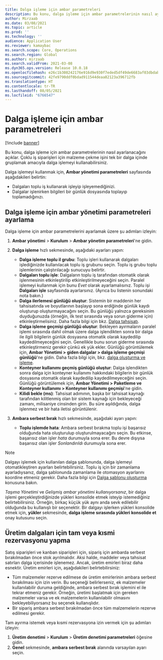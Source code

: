 ```yaml
---
title: Dalga işleme için ambar parametreleri
description: Bu konu, dalga işleme için ambar parametrelerinin nasıl ayarlanacağını açıklar. Çoklu iş siparişleri için malzeme çekme işini tek bir dalga içinde gruplamak amacıyla dalga işlemeyi kullanabilirsiniz.
author: Mirzaab
ms.date: 03/08/2021
ms.topic: article
ms.prod: ''
ms.technology: ''
audience: Application User
ms.reviewer: kamaybac
ms.search.scope: Core, Operations
ms.search.region: Global
ms.author: mirzaab
ms.search.validFrom: 2021-03-08
ms.dyn365.ops.version: Release 10.0.18
ms.openlocfilehash: e26c1b308242176e916d9e930f7eded5df49de6683af03dbdab42358c724831a
ms.sourcegitcommit: 42fe9790ddf0bdad911544deaa82123a396712fb
ms.translationtype: HT
ms.contentlocale: tr-TR
ms.lasthandoff: 08/05/2021
ms.locfileid: "6766547"
---
```

# <a name="warehouse-parameters-for-wave-processing"></a>Dalga işleme için ambar parametreleri

[!include [banner](../includes/banner.md)]

Bu konu, dalga işleme için ambar parametrelerinin nasıl ayarlanacağını açıklar. Çoklu iş siparişleri için malzeme çekme işini tek bir dalga içinde gruplamak amacıyla dalga işlemeyi kullanabilirsiniz.

Dalga işlemeyi kullanmak için, **Ambar yönetimi parametreleri** sayfasında aşağıdakileri belirtin:

- Dalgaları toplu iş kullanarak işleyip işleyemediğinizi.
- Dalgalar işlenirken bilgileri bir günlük dosyasında toplayıp toplamadığınızı.

## <a name="set-up-warehouse-management-parameters-for-wave-processing"></a>Dalga işleme için ambar yönetimi parametreleri ayarlama

Dalga işleme için ambar parametrelerini ayarlamak üzere şu adımları izleyin:

1. **Ambar yönetimi** \> **Kurulum** \> **Ambar yönetim parametreleri**'ne gidin.

1. **Dalga işleme** hızlı sekmesinde, aşağıdaki ayarları yapın:

    - **Dalga işleme toplu il grubu**: Toplu işleri kullanarak dalgaları işlediğinizde kullanılacak toplu iş grubunu seçin. Toplu iş grubu toplu işlemlerinin çalıştırılacağı sunucuyu belirtir.
    - **Dalgaları toplu işle**: Dalgaların toplu iş tarafından otomatik olarak işlenmesinin etkinleştirilip etkinleştirilmeyeceğini seçin. Paralel işlemeyi kullanmak için bunu *Evet* olarak ayarlamalısınız. Toplu işi **Dalgaları işle** sayfasında ayarlarsınız. (Ayrıca bu listenin sonundaki nota bakın.)
    - **Dalga ilerlemesi günlüğü oluştur**: Sistemin bir maddenin her tahsisatında ve boyutlarının başlayıp sona erdiğinde günlük kaydı oluşturup oluşturmayacağını seçin. Bu günlüğü yalnızca gereksinim duyduğunuzda (örneğin, ilk test sırasında veya sorun giderme için) etkinleştirmelisiniz. Daha fazla bilgi için bkz. [Dalga tahsisatı](wave-allocation-method.md).
    - **Dalga işleme geçmişi günlüğü oluştur**: Bekleyen ayırmaların paralel işlemi sırasında dahil olmak üzere dalga işlendikten sonra bir dalga ile ilgili bilgilerin günlük dosyasına otomatik olarak kaydedilip kaydedilmeyeceğini seçin. Genellikle bunu sorun giderme sırasında etkinleştirmeniz gerekir çünkü ek yük ekler. Günlüğü görüntülemek için, **Ambar Yönetimi \> giden dalgalar \> dalga işleme geçmişi günlüğü**'ne gidin. Daha fazla bilgi için, bkz. [dalga oluşturma ve işleme](wave-processing.md).
    - **Konteyner kullanımı geçmiş günlüğü oluştur**: Dalga işlendikten sonra dalga için konteyner kullanımı hakkındaki bilgilerin bir günlük dosyasına otomatik olarak kaydedilip kaydedilmeyeceğini seçin. Günlüğü görüntülemek için, **Ambar Yönetimi \> Paketleme ve Konteyner kullanımı \> Konteyner kullanımı geçmişi**'ne gidin.
    - **Kilidi bekle (ms)**: Tahsisat adımının, başka bir tahsisat kaynağı tarafından kilitlenmiş olan bir sistem kaynağı için bekleyeceği zamanı, milisaniye cinsinden girin. Bu süre aşıldığında, dalga işlenmez ve bir hata iletisi görüntülenir.

1. **Ambara serbest bırak** hızlı sekmesinde, aşağıdaki ayarı yapın:

    - **Toplu işlemde hata**: Ambara serbest bırakma toplu işi başarısız olduğunda hata oluşturulup oluşturulmayacağını seçin. Bu etkinse, başarısız olan işler *hata* durumuyla sona erer. Bu devre dışıysa başarısız olan işler *Sonlandırıldı* durumuyla sona erer.

> [!NOTE]
> Dalgayı işlemek için kullanılan dalga şablonunda, dalga işlemeyi otomatikleştiren ayarları belirtebilirsiniz. Toplu iş için bir zamanlama ayarladıysanız, dalga şablonunda zamanlama ile otomasyon ayarlarını koordine etmeniz gerekir. Daha fazla bilgi için [Dalga şablonu oluşturma](wave-templates.md) konusuna bakın.
>
> *Taşıma Yönetimi* ve *Gelişmiş ambar yönetimi kullanıyorsanız*, bir dalga işlemi gerçekleştirdiğinizde yükleri konsolide etmek isteyip istemediğiniz belirtebilirsiniz. Örneğin, birkaç küçük yük aynı anda sevk edilebilir olduğunda bu kullanışlı bir seçenektir. Bir dalgayı işlerken yükleri konsolide etmek için, **yükler** sekmesinde, **dalga işleme sırasında yükleri konsolide et** onay kutusunu seçin.</P>

## <a name="set-up-full-or-partial-reservation-for-production-waves"></a>Üretim dalgaları için tam veya kısmi rezervasyonu yapma

Satış siparişleri ve kanban siparişleri için, sipariş için ambarda serbest bırakılmadan önce stok ayrılmalıdır. Aksi halde, maddeler veya tahsisat satırları dalga içerisinde işlenemez. Ancak, üretim emirleri biraz daha esnektir. Üretim emirleri için, aşağıdakileri belirtebilirsiniz:

- Tüm malzemeler rezerve edilmese de üretim emirlerinin ambara serbest bırakılması için izin verin. Bu seçeneği belirlerseniz, ek malzemeler kullanılabilir duruma geldiğinde, ambara serbest bırak işlemini el ile tekrar etmeniz gerekir. Örneğin, üretimi başlatmak için gereken malzemeler varsa ve ek malzemelerin kullanılabilir olmasını bekleyebiliyorsanız bu seçenek kullanışlıdır.
- Bir sipariş ambara serbest bırakılmadan önce tüm malzemelerin rezerve edilmesi gerekir.

Tam ayırma istemek veya kısmi rezervasyona izin vermek için şu adımları izleyin:

1. **Üretim denetimi** \> **Kurulum** \> **Üretim denetimi parametreleri** öğesine gidin.
1. **Genel** sekmesinde, **ambara serbest bırak** alanında varsayılan ayarı seçin.
